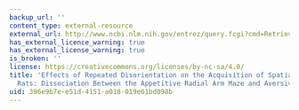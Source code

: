 ```yaml
---
backup_url: ''
content_type: external-resource
external_url: http://www.ncbi.nlm.nih.gov/entrez/query.fcgi?cmd=Retrieve&db=PubMed&dopt=Citation&list_uids=9095542
has_external_licence_warning: true
has_external_license_warning: true
is_broken: ''
license: https://creativecommons.org/licenses/by-nc-sa/4.0/
title: 'Effects of Repeated Disorientation on the Acquisition of Spatial Tasks in
  Rats: Dissociation Between the Appetitive Radial Arm Maze and Aversive Water Maze'
uid: 396e9b7e-e51d-4151-a018-019e61bd098b
---
```

